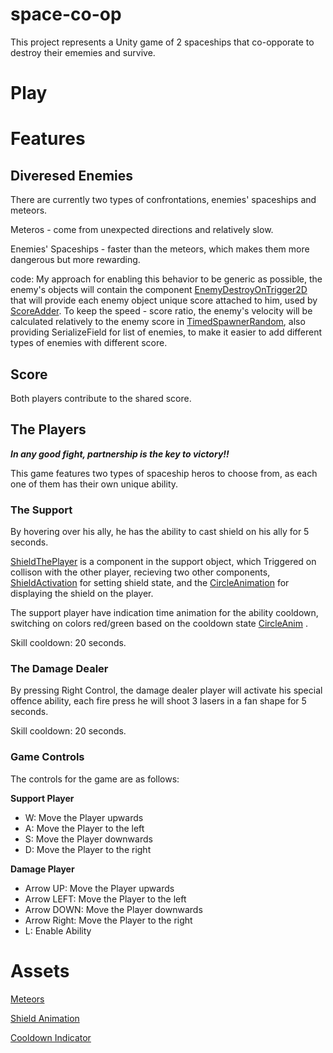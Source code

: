 # space-co-op
This project represents a Unity game of 2 spaceships that co-opporate to destroy their ememies and survive.

# Play

# Features
## Diveresed Enemies
There are currently two types of confrontations, enemies' spaceships and meteors.

Meteros - come from unexpected directions and relatively slow.

Enemies' Spaceships - faster than the meteors, which makes them more dangerous but more rewarding.

code:
My approach for enabling this behavior to be generic as possible, the enemy's objects will contain the component [EnemyDestroyOnTrigger2D](Assets/Scripts/3-collisions/EnemyDestroyOnTrigger2D.cs) that will provide each enemy object unique score attached to him, used by [ScoreAdder](Assets/Scripts/3-collisions/ScoreAdder.cs).
To keep the speed - score ratio, the enemy's velocity will be calculated relatively to the enemy score in [TimedSpawnerRandom](Assets/Scripts/2-spawners/TimedSpawnerRandom.cs), also providing SerializeField for list of enemies, to make it easier to add different types of enemies with different score.

## Score
Both players contribute to the shared score.

## The Players
***In any good fight, partnership is the key to victory!!***

This game features two types of spaceship heros to choose from, as each one of them has their own unique ability.



### The Support
By hovering over his ally, he has the ability to cast shield on his ally for 5 seconds.

[ShieldThePlayer](Assets/Scripts/3-collisions/ShieldThePlayer.cs) is a component in the support object, which Triggered on collison with the other player, recieving two other components, [ShieldActivation](Assets/Scripts/3-collisions/shieldActivation.cs) for setting shield state, and the [CircleAnimation](Assets/IrregularCircleUI/Scripts/CircleAnimation.cs) for displaying the shield on the player.

The support player have indication time animation for the ability cooldown, switching on colors red/green based on the cooldown state [CircleAnim](https://github.com/barakdf/space-co-op/blob/cee9295eaaf48a1fc725319ca9c23af8ba3a458e/Assets/ProudLlama/Circle%20Generator/Demo/CircleAnim.cs) . 

Skill cooldown: 20 seconds.

### The Damage Dealer

By pressing Right Control, the damage dealer player will activate his special offence ability, each fire press he will shoot 3 lasers in a fan shape for 5 seconds.

Skill cooldown: 20 seconds.

### Game Controls
The controls for the game are as follows:

**Support Player**

- W: Move the Player upwards
- A: Move the Player to the left
- S: Move the Player downwards
- D: Move the Player to the right

**Damage Player**

- Arrow UP: Move the Player upwards
- Arrow LEFT: Move the Player to the left
- Arrow DOWN: Move the Player downwards
- Arrow Right: Move the Player to the right
- L: Enable Ability

# Assets
[Meteors](https://assetstore.unity.com/packages/2d/gui/icons/hand-painted-icons-102396)

[Shield Animation](https://assetstore.unity.com/packages/tools/gui/irregular-circle-ui-animation-163132)

[Cooldown Indicator](https://assetstore.unity.com/packages/tools/gui/circle-generator-213175)


